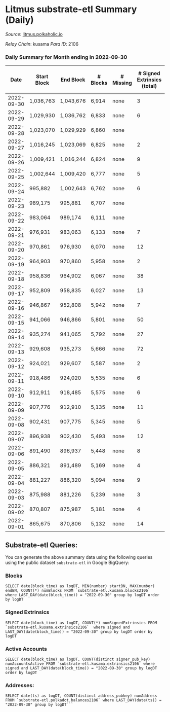 # Litmus substrate-etl Summary (Daily)

_Source_: [litmus.polkaholic.io](https://litmus.polkaholic.io)

*Relay Chain*: kusama
*Para ID*: 2106



### Daily Summary for Month ending in 2022-09-30


| Date | Start Block | End Block | # Blocks | # Missing | # Signed Extrinsics (total) | # Active Accounts | # Addresses with Balances | # Events | # Transfers | # XCM Transfers In | # XCM Transfers Out |
| ---- | ----------- | --------- | -------- | --------- | --------------------------- | ----------------- | ------------------------- | -------- | ----------- | ------------------ | ------------------- |
| 2022-09-30 | 1,036,763 | 1,043,676 | 6,914 | none  | 3 | 3 | 13,889 | 13,858 | 3 ($16.15) |   |   |
| 2022-09-29 | 1,029,930 | 1,036,762 | 6,833 | none  | 6 | 3 |  | 13,707 | 4 ($1,386.20) |   |   |
| 2022-09-28 | 1,023,070 | 1,029,929 | 6,860 | none  |  |  |  | 13,724 |   |   |   |
| 2022-09-27 | 1,016,245 | 1,023,069 | 6,825 | none  | 2 | 2 |  | 13,668 |   |   |   |
| 2022-09-26 | 1,009,421 | 1,016,244 | 6,824 | none  | 9 | 6 |  | 13,705 | 3 ($61.40) |   |   |
| 2022-09-25 | 1,002,644 | 1,009,420 | 6,777 | none  | 5 | 4 |  | 13,590 | 2 ($163.08) |   |   |
| 2022-09-24 | 995,882 | 1,002,643 | 6,762 | none  | 6 | 3 |  | 13,566 | 3 ($7.13) |   |   |
| 2022-09-23 | 989,175 | 995,881 | 6,707 | none  |  |  |  | 13,418 |   |   |   |
| 2022-09-22 | 983,064 | 989,174 | 6,111 | none  |  |  |  | 12,225 |   |   |   |
| 2022-09-21 | 976,931 | 983,063 | 6,133 | none  | 7 | 5 |  | 12,314 |   |   |   |
| 2022-09-20 | 970,861 | 976,930 | 6,070 | none  | 12 | 8 |  | 12,224 | 8 ($702.01) |   | 2 ($24.70) |
| 2022-09-19 | 964,903 | 970,860 | 5,958 | none  | 2 | 2 | 13,886 | 11,933 | 1 ($13.07) |   |   |
| 2022-09-18 | 958,836 | 964,902 | 6,067 | none  | 38 | 24 | 13,886 | 12,387 | 20 ($135.26) |   | 1 ($12.73) |
| 2022-09-17 | 952,809 | 958,835 | 6,027 | none  | 13 | 11 | 13,886 | 12,148 | 5 ($197.21) |   |   |
| 2022-09-16 | 946,867 | 952,808 | 5,942 | none  | 7 | 5 | 13,885 | 11,925 |   |   |   |
| 2022-09-15 | 941,066 | 946,866 | 5,801 | none  | 50 | 24 | 13,885 | 11,919 | 21 ($75.26) |   |   |
| 2022-09-14 | 935,274 | 941,065 | 5,792 | none  | 27 | 13 | 13,880 | 11,765 | 17 ($44.80) |   |   |
| 2022-09-13 | 929,608 | 935,273 | 5,666 | none  | 72 | 11 | 13,875 | 20,362 | 2,362 ($49,296.18) |   |   |
| 2022-09-12 | 924,021 | 929,607 | 5,587 | none  | 2 | 2 | 11,922 | 11,189 |   |   |   |
| 2022-09-11 | 918,486 | 924,020 | 5,535 | none  | 6 | 4 |  | 11,108 |   |   |   |
| 2022-09-10 | 912,911 | 918,485 | 5,575 | none  | 6 | 6 |  | 11,193 | 1 ($0.82) |   |   |
| 2022-09-09 | 907,776 | 912,910 | 5,135 | none  | 11 | 8 |  | 10,352 | 4 ($88.76) |   |   |
| 2022-09-08 | 902,431 | 907,775 | 5,345 | none  | 5 | 4 | 11,919 | 10,726 |   |   |   |
| 2022-09-07 | 896,938 | 902,430 | 5,493 | none  | 12 | 6 | 11,919 | 11,058 |   |   |   |
| 2022-09-06 | 891,490 | 896,937 | 5,448 | none  | 8 | 6 |  | 10,945 |   |   |   |
| 2022-09-05 | 886,321 | 891,489 | 5,169 | none  | 4 | 3 |  | 10,366 |   |   |   |
| 2022-09-04 | 881,227 | 886,320 | 5,094 | none  | 9 | 5 |  | 10,253 |   |   |   |
| 2022-09-03 | 875,988 | 881,226 | 5,239 | none  | 3 | 2 |  | 10,498 |   |   |   |
| 2022-09-02 | 870,807 | 875,987 | 5,181 | none  | 4 | 4 |  | 10,396 |   |   |   |
| 2022-09-01 | 865,675 | 870,806 | 5,132 | none  | 14 | 8 |  | 10,377 | 5 ($17.40) | 1 ($4.06) | 1 ($4.06) |

## Substrate-etl Queries:
You can generate the above summary data using the following queries using the public dataset `substrate-etl` in Google BigQuery:


### Blocks
```
SELECT date(block_time) as logDT, MIN(number) startBN, MAX(number) endBN, COUNT(*) numBlocks FROM `substrate-etl.kusama.blocks2106`  where LAST_DAY(date(block_time)) = "2022-09-30" group by logDT order by logDT
```


### Signed Extrinsics
```
SELECT date(block_time) as logDT, COUNT(*) numSignedExtrinsics FROM `substrate-etl.kusama.extrinsics2106`  where signed and LAST_DAY(date(block_time)) = "2022-09-30" group by logDT order by logDT
```


### Active Accounts
```
SELECT date(block_time) as logDT, COUNT(distinct signer_pub_key) numAccountsActive FROM `substrate-etl.kusama.extrinsics2106` where signed and LAST_DAY(date(block_time)) = "2022-09-30" group by logDT order by logDT
```


### Addresses:
```
SELECT date(ts) as logDT, COUNT(distinct address_pubkey) numAddress FROM `substrate-etl.polkadot.balances2106` where LAST_DAY(date(ts)) = "2022-09-30" group by logDT```

